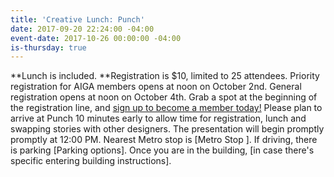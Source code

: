```yaml
---
title: 'Creative Lunch: Punch'
date: 2017-09-20 22:24:00 -04:00
event-date: 2017-10-26 00:00:00 -04:00
is-thursday: true
---
```


**Lunch is included. **Registration is $10, limited to 25 attendees. Priority registration for AIGA members opens at noon on October 2nd. General registration opens at noon on October 4th. Grab a spot at the beginning of the registration line, and [sign up to become a member today!](http://www.aiga.org/join)
Please plan to arrive at Punch 10 minutes early to allow time for registration, lunch and swapping stories with other designers. The presentation will begin promptly promptly at 12:00 PM.
Nearest Metro stop is [Metro Stop ]. If driving, there is parking [Parking options]. Once you are in the building, [in case there's specific entering building instructions].
